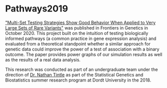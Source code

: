 # Pathways2019

["Multi-Set Testing Strategies Show Good Behavior When Applied to Very Large Sets of Rare Variants"](https://www.frontiersin.org/articles/10.3389/fgene.2020.591606/full)
was published in Frontiers in Genetics in October 2020. This project built on the intuition of testing biologically informed pathways
(a common practice in gene expression analysis) and evaluated from a theoretical standpoint whether a similar approach for genetic data 
could improve the power of a test of association with a binary outcome. The paper provides power graphs of our simulation results as well
as the results of a real data analysis. 

This research was conducted as part of an undergraduate team under the direction of [Dr. Nathan Tintle](https://www.dordt.edu/academics/faculty-info/about-me/ntintle)
as part of the Statistical Genetics and Biostatistics summer research program at Dordt University in the 2018. 

